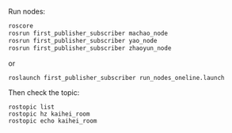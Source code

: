 Run nodes:
```sh
roscore
rosrun first_publisher_subscriber machao_node
rosrun first_publisher_subscriber yao_node
rosrun first_publisher_subscriber zhaoyun_node
```

or
```sh
roslaunch first_publisher_subscriber run_nodes_oneline.launch
```

Then check the topic:
```
rostopic list
rostopic hz kaihei_room
rostopic echo kaihei_room
```